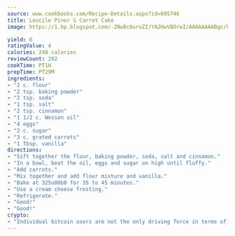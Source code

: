```yaml
---
source: www.cookbooks.com/Recipe-Details.aspx?id=895746
title: Loucile Piner S Carrot Cake
image: https://1.bp.blogspot.com/-2Nw8c0urvZI/YA2HwVBOrwI/AAAAAAAABgc/hcoCuYbLRGghREWYfHLERS8jzKEXzVPXwCLcBGAsYHQ/s154/14.png

yield: 6
ratingValue: 4
calories: 248 calories
reviewCount: 292
cookTime: PT1H
prepTime: PT29M
ingredients:
- "2 c. flour"
- "2 tsp. baking powder"
- "2 tsp. soda"
- "1 tsp. salt"
- "2 tsp. cinnamon"
- "1 1/2 c. Wesson oil"
- "4 eggs"
- "2 c. sugar"
- "3 c. grated carrots"
- "1 Tbsp. vanilla"
directions:
- "Sift together the flour, baking powder, soda, salt and cinnamon."
- "In a bowl, beat the oil, eggs and sugar on high until fluffy."
- "Add carrots."
- "Mix together and add flour mixture and vanilla."
- "Bake at 325u00b0 for 35 to 45 minutes."
- "Use a cream cheese frosting."
- "Refrigerate."
- "Good!"
- "Good!"
crypto:
- "Individual bitcoin users are not the only driving force in terms of securing the bitcoin network."
---
```

